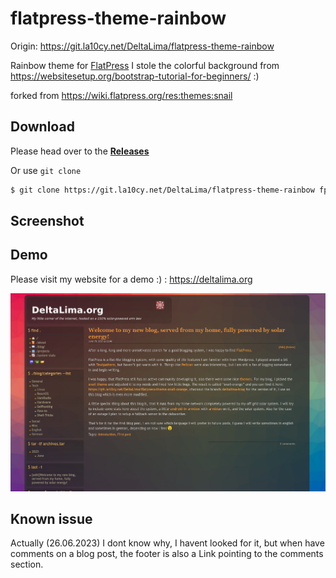 # flatpress-theme-rainbow

Origin: https://git.la10cy.net/DeltaLima/flatpress-theme-rainbow

Rainbow theme for [FlatPress](flatpress.org) I stole the colorful background from https://websitesetup.org/bootstrap-tutorial-for-beginners/ :)

forked from https://wiki.flatpress.org/res:themes:snail

## Download

Please head over to the **[Releases](https://git.la10cy.net/DeltaLima/flatpress-theme-rainbow/releases)**

Or use `git clone`
```bash
$ git clone https://git.la10cy.net/DeltaLima/flatpress-theme-rainbow fp-interface/themes/rainbow/
```

## Screenshot

## Demo

Please visit my website for a demo :) : https://deltalima.org

![Preview](preview-large.png)

## Known issue

Actually (26.06.2023) I dont know why, I havent looked for it, but when have comments on a blog post, the footer is also a Link pointing to the comments section.
